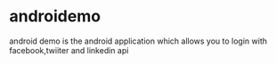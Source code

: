 # androidemo
android demo is the android application which allows you to login with facebook,twiiter and linkedin api
